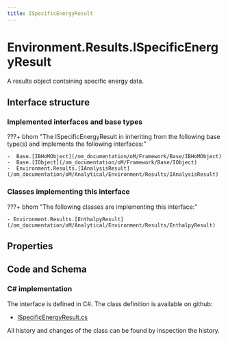 ```yaml
---
title: ISpecificEnergyResult
---
```


# Environment.Results.ISpecificEnergyResult

A results object containing specific energy data.

## Interface structure

### Implemented interfaces and base types

???+ bhom "The ISpecificEnergyResult in inheriting from the following base type(s) and implements the following interfaces:"

    -  Base.[IBHoMObject](/om_documentation/oM/Framework/Base/IBHoMObject)
    -  Base.[IObject](/om_documentation/oM/Framework/Base/IObject)
    -  Environment.Results.[IAnalysisResult](/om_documentation/oM/Analytical/Environment/Results/IAnalysisResult)


### Classes implementing this interface

???+ bhom "The following classes are implementing this interface:"

    - Environment.Results.[EnthalpyResult](/om_documentation/oM/Analytical/Environment/Results/EnthalpyResult)


## Properties

## Code and Schema

### C# implementation

The interface is defined in C#. The class definition is available on github:

- [ISpecificEnergyResult.cs](https://github.com/BHoM/BHoM/blob/develop/Environment_oM/Results/ResultObjects/SpecificEnergy/ISpecificEnergyResult.cs)

All history and changes of the class can be found by inspection the history.
